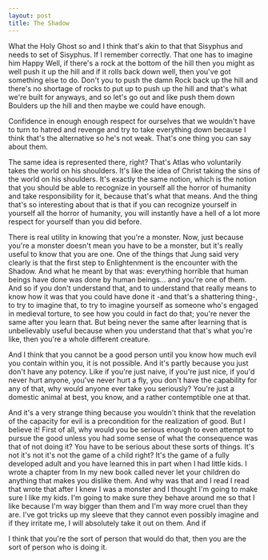 ```yaml
---
layout: post
title: The Shadow
---
```


What the Holy Ghost so and I think that's akin to that that Sisyphus and needs to set of Sisyphus. If I remember correctly. That one has to imagine him Happy Well, if there's a rock at the bottom of the hill then you might as well push it up the hill and if it rolls back down well, then you've got something else to do. Don't you to push the damn Rock back up the hill and there's no shortage of rocks to put up to push up the hill and that's what we're built for anyways, and so let's go out and like push them down Boulders up the hill and then maybe we could have enough.

Confidence in enough enough respect for ourselves that we wouldn't have to turn to hatred and revenge and try to take everything down because I think that's the alternative so he's not weak. That's one thing you can say about them.

The same idea is represented there, right? That's Atlas who voluntarily takes the world on his shoulders. It's like the idea of Christ taking the sins of the world on his shoulders. It's exactly the same notion, which is the notion that you should be able to recognize in yourself all the horror of humanity and take responsibility for it, because that's what that means. And the thing that's so interesting about that is that if you can recognize yourself in yourself all the horror of humanity, you will instantly have a hell of a lot more respect for yourself than you did before.

There is real utility in knowing that you're a monster. Now, just because you're a monster doesn't mean you have to be a monster, but it's really useful to know that you are one. One of the things that Jung said very clearly is that the first step to Enlightenment is the encounter with the Shadow. And what he meant by that was: everything horrible that human beings have done was done by human beings... and you're one of them. And so if you don't understand that, and to understand that really means to know how it was that you could have done it -and that's a shattering thing-, to try to imagine that, to try to imagine yourself as someone who's engaged in medieval torture, to see how you could in fact do that; you're never the same after you learn that. But being never the same after learning that is unbelievably useful because when you understand that that's what you're like, then you're a whole different creature.

And I think that you cannot be a good person until you know how much evil you contain within you, it is not possible. And it's partly because you just don't have any potency. Like if you're just naive, if you're just nice, if you'd never hurt anyone, you've never hurt a fly, you don't have the capability for any of that, why would anyone ever take you seriously? You're just a domestic animal at best, you know, and a rather contemptible one at that.

And it's a very strange thing because you wouldn't think that the revelation of the capacity for evil is a precondition for the realization of good. But I believe it! First of all, why would you be serious enough to even attempt to pursue the good unless you had some sense of what the consequence was that of not doing it? You have to be serious about these sorts of things. It's not it's not it's not the game of a child right? It's the game of a fully developed adult and you have learned this in part when I had little kids. I wrote a chapter from In my new book called never let your children do anything that makes you dislike them. And why was that and I read I read that wrote that after I knew I was a monster and I thought I'm going to make sure I like my kids. I'm going to make sure they behave around me so that I like because I'm way bigger than them and I'm way more cruel than they are. I've got tricks up my sleeve that they cannot even possibly imagine and if they irritate me, I will absolutely take it out on them. And if

I think that you're the sort of person that would do that, then you are the sort of person who is doing it.

